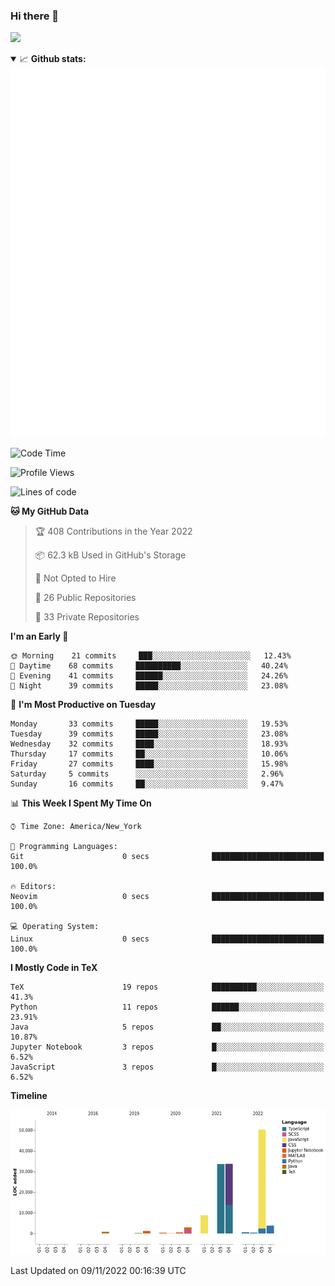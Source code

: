 ### Hi there 👋
 <!--<a href=""><img src="https://img.shields.io/badge/gmail-%23D14836.svg?&style=for-the-badge&logo=gmail&logoColor=white"/></a>-->
 <a href="https://twitter.com/shahanM"><img src="https://img.shields.io/badge/twitter-%231DA1F2.svg?&style=for-the-badge&logo=twitter&logoColor=white"/></a>
 <!--<a href=""><img src="https://img.shields.io/badge/linkedin-%230077B5.svg?&style=for-the-badge&logo=linkedin&logoColor=white"/></a>-->
<details open>
  <summary>📈 <b>Github stats:</b></summary>
  <img src="https://raw.githubusercontent.com/ShahanM/stats-github/master/generated/overview.svg#gh-dark-mode-only" />
  <!--![](https://raw.githubusercontent.com/username/github-stats/master/generated/overview.svg#gh-light-mode-only)-->
  <img src="https://raw.githubusercontent.com/ShahanM/stats-github/master/generated/languages.svg#gh-dark-mode-only" />
  <!--![](https://raw.githubusercontent.com/username/github-stats/master/generated/languages.svg#gh-light-mode-only)-->
  <!--<img src="https://raw.githubusercontent.com/ShahanM/github-stats/master/generated/overview.svg"/>-->
  <!--<img src="https://raw.githubusercontent.com/ShahanM/github-stats/master/generated/languages.svg"/>-->
</details>


<!--
**ShahanM/ShahanM** is a ✨ _special_ ✨ repository because its `README.md` (this file) appears on your GitHub profile.

Here are some ideas to get you started:

- 🔭 I’m currently working on ...
- 🌱 I’m currently learning ...
- 👯 I’m looking to collaborate on ...
- 🤔 I’m looking for help with ...
- 💬 Ask me about ...
- 📫 How to reach me: ...
- 😄 Pronouns: ...
- ⚡ Fun fact: ...
-->

<!--START_SECTION:waka-->
![Code Time](http://img.shields.io/badge/Code%20Time-584%20hrs%2038%20mins-blue)

![Profile Views](http://img.shields.io/badge/Profile%20Views-0-blue)

![Lines of code](https://img.shields.io/badge/From%20Hello%20World%20I%27ve%20Written-138%20Thousand%20lines%20of%20code-blue)

**🐱 My GitHub Data** 

> 🏆 408 Contributions in the Year 2022
 > 
> 📦 62.3 kB Used in GitHub's Storage 
 > 
> 🚫 Not Opted to Hire
 > 
> 📜 26 Public Repositories 
 > 
> 🔑 33 Private Repositories  
 > 
**I'm an Early 🐤** 

```text
🌞 Morning    21 commits     ███░░░░░░░░░░░░░░░░░░░░░░   12.43% 
🌆 Daytime    68 commits     ██████████░░░░░░░░░░░░░░░   40.24% 
🌃 Evening    41 commits     ██████░░░░░░░░░░░░░░░░░░░   24.26% 
🌙 Night      39 commits     █████░░░░░░░░░░░░░░░░░░░░   23.08%

```
📅 **I'm Most Productive on Tuesday** 

```text
Monday       33 commits     █████░░░░░░░░░░░░░░░░░░░░   19.53% 
Tuesday      39 commits     █████░░░░░░░░░░░░░░░░░░░░   23.08% 
Wednesday    32 commits     ████░░░░░░░░░░░░░░░░░░░░░   18.93% 
Thursday     17 commits     ██░░░░░░░░░░░░░░░░░░░░░░░   10.06% 
Friday       27 commits     ████░░░░░░░░░░░░░░░░░░░░░   15.98% 
Saturday     5 commits      ░░░░░░░░░░░░░░░░░░░░░░░░░   2.96% 
Sunday       16 commits     ██░░░░░░░░░░░░░░░░░░░░░░░   9.47%

```


📊 **This Week I Spent My Time On** 

```text
⌚︎ Time Zone: America/New_York

💬 Programming Languages: 
Git                      0 secs              █████████████████████████   100.0%

🔥 Editors: 
Neovim                   0 secs              █████████████████████████   100.0%

💻 Operating System: 
Linux                    0 secs              █████████████████████████   100.0%

```

**I Mostly Code in TeX** 

```text
TeX                      19 repos            ██████████░░░░░░░░░░░░░░░   41.3% 
Python                   11 repos            ██████░░░░░░░░░░░░░░░░░░░   23.91% 
Java                     5 repos             ██░░░░░░░░░░░░░░░░░░░░░░░   10.87% 
Jupyter Notebook         3 repos             █░░░░░░░░░░░░░░░░░░░░░░░░   6.52% 
JavaScript               3 repos             █░░░░░░░░░░░░░░░░░░░░░░░░   6.52%

```


**Timeline**

![Chart not found](https://raw.githubusercontent.com/ShahanM/ShahanM/main/charts/bar_graph.png) 


 Last Updated on 09/11/2022 00:16:39 UTC
<!--END_SECTION:waka-->
